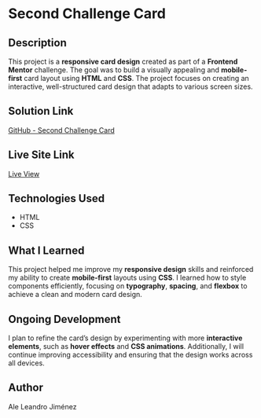 # Second Challenge Card  

## Description  
This project is a **responsive card design** created as part of a **Frontend Mentor** challenge. The goal was to build a visually appealing and **mobile-first** card layout using **HTML** and **CSS**. The project focuses on creating an interactive, well-structured card design that adapts to various screen sizes.

## Solution Link  
[GitHub - Second Challenge Card](https://github.com/Aleji0309/proyectaSecondChallengeCard/tree/main)  

## Live Site Link  
[Live View](https://proyectasecondchallengecard.netlify.app/)  

## Technologies Used  
- HTML  
- CSS  

## What I Learned  
This project helped me improve my **responsive design** skills and reinforced my ability to create **mobile-first** layouts using **CSS**. I learned how to style components efficiently, focusing on **typography**, **spacing**, and **flexbox** to achieve a clean and modern card design.

## Ongoing Development  
I plan to refine the card’s design by experimenting with more **interactive elements**, such as **hover effects** and **CSS animations**. Additionally, I will continue improving accessibility and ensuring that the design works across all devices.

## Author  
Ale Leandro Jiménez  
